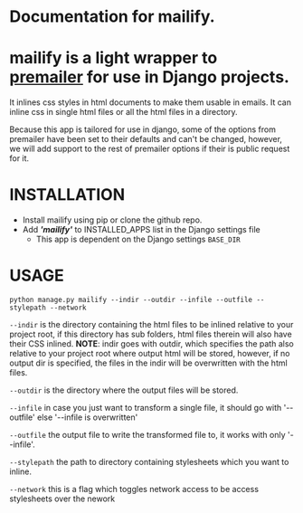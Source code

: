 # Documentation for mailify.
# mailify is a light wrapper to [premailer](https://pypi.org/project/premailer/) for use in Django projects.

It inlines css styles in html documents to make them usable in emails.
It can inline css in single html files or all the html files in a directory.

Because this app is tailored for use in django, some of the options from premailer have been set
to their defaults and can't be changed, however, we will add support to the rest of premailer options if their is 
public request for it.

# INSTALLATION
+ Install mailify using pip or clone the github repo.
+ Add ***'mailify'*** to INSTALLED_APPS list in the Django settings file
	- This app is dependent on the Django settings `BASE_DIR`

# USAGE
	python manage.py mailify --indir --outdir --infile --outfile --stylepath --network

`--indir` is the directory containing the html files to be inlined relative to your project root,
if this directory has sub folders,
html files therein will also have their CSS inlined.
**NOTE**: indir goes with outdir, which specifies the path also relative to your project root where 
output html will be stored, however, if no output dir is specified, the files in the indir will be overwritten with the html files.

`--outdir` is the directory where the output files will be stored.

`--infile` in case you just want to transform a single file, it should go with '--outfile' else '--infile is overwritten'

`--outfile` the output file to write the transformed file to, it works with only '--infile'.

`--stylepath` the path to directory containing stylesheets which you want to inline.

`--network` this is a flag which toggles network access to be access stylesheets over the nework
